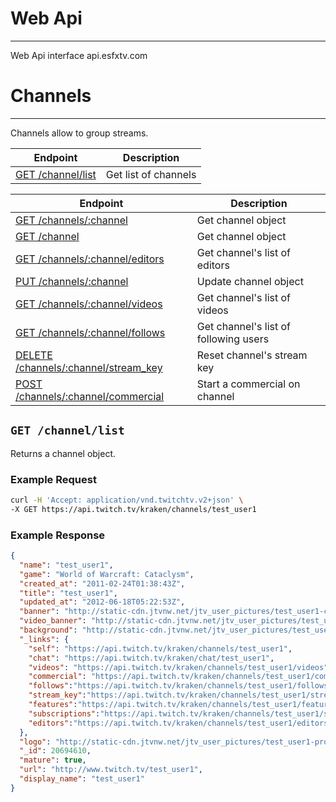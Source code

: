 # Web Api 

***

Web Api interface api.esfxtv.com

# Channels

***

Channels allow to group streams.

| Endpoint | Description |
| ---- | --------------- |
| [GET /channel/list](/WebApiInterface.md#get-channellist) | Get list of channels |



| Endpoint | Description |
| ---- | --------------- |
| [GET /channels/:channel](/v2_resources/channels.md#get-channelschannel) | Get channel object|
| [GET /channel](/v2_resources/channels.md#get-channel) | Get channel object |
| [GET /channels/:channel/editors](/v2_resources/channels.md#get-channelschanneleditors) | Get channel's list of editors |
| [PUT /channels/:channel](/v2_resources/channels.md#put-channelschannel) | Update channel object |
| [GET /channels/:channel/videos](/v2_resources/channels.md#get-channelschannelvideos) | Get channel's list of videos |
| [GET /channels/:channel/follows](/v2_resources/channels.md#get-channelschannelfollows) | Get channel's list of following users |
| [DELETE /channels/:channel/stream_key](/v2_resources/channels.md#delete-channelschannelstream_key) | Reset channel's stream key |
| [POST /channels/:channel/commercial](/v2_resources/channels.md#post-channelschannelcommercial) | Start a commercial on channel |

[users]: /v2_resources/users.md
[streams]: /v2_resources/streams.md
[videos]: /v2_resources/videos.md

## `GET /channel/list`

Returns a channel object.

### Example Request

```bash
curl -H 'Accept: application/vnd.twitchtv.v2+json' \
-X GET https://api.twitch.tv/kraken/channels/test_user1
```

### Example Response

```json
{
  "name": "test_user1",
  "game": "World of Warcraft: Cataclysm",
  "created_at": "2011-02-24T01:38:43Z",
  "title": "test_user1",
  "updated_at": "2012-06-18T05:22:53Z",
  "banner": "http://static-cdn.jtvnw.net/jtv_user_pictures/test_user1-channel_header_image-7d10ec1bfbef2988-640x125.png",
  "video_banner": "http://static-cdn.jtvnw.net/jtv_user_pictures/test_user1-channel_offline_image-bdcb1260130fa0cb.png",
  "background": "http://static-cdn.jtvnw.net/jtv_user_pictures/test_user1-channel_background_image-eebc4eabf0686bb9.png",
  "_links": {
    "self": "https://api.twitch.tv/kraken/channels/test_user1",
    "chat": "https://api.twitch.tv/kraken/chat/test_user1",
    "videos": "https://api.twitch.tv/kraken/channels/test_user1/videos",
    "commercial": "https://api.twitch.tv/kraken/channels/test_user1/commercial",
    "follows":"https://api.twitch.tv/kraken/channels/test_user1/follows",
    "stream_key":"https://api.twitch.tv/kraken/channels/test_user1/stream_key",
    "features":"https://api.twitch.tv/kraken/channels/test_user1/features",
    "subscriptions":"https://api.twitch.tv/kraken/channels/test_user1/subscriptions",
    "editors":"https://api.twitch.tv/kraken/channels/test_user1/editors"
  },
  "logo": "http://static-cdn.jtvnw.net/jtv_user_pictures/test_user1-profile_image-7243b004a2ec3720-300x300.png",
  "_id": 20694610,
  "mature": true,
  "url": "http://www.twitch.tv/test_user1",
  "display_name": "test_user1"
}
```
